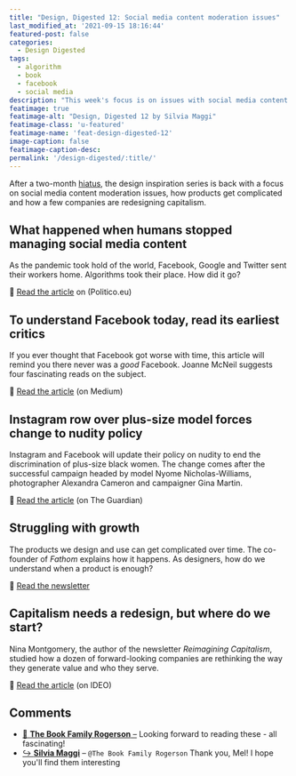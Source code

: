 ```yaml
---
title: "Design, Digested 12: Social media content moderation issues"
last_modified_at: '2021-09-15 18:16:44'
featured-post: false
categories:
  - Design Digested
tags:
  - algorithm
  - book
  - facebook
  - social media
description: "This week's focus is on issues with social media content moderation issues, how products get complicated and how a few companies are redesigning capitalism."
featimage: true
featimage-alt: "Design, Digested 12 by Silvia Maggi"
featimage-class: 'u-featured'
featimage-name: 'feat-design-digested-12'
image-caption: false
featimage-caption-desc: 
permalink: '/design-digested/:title/'
---
```

<p class="lead">After a two-month <a href="/photography/after-the-rain/" title="Read the blog post 'After the rain' on my website">hiatus</a>, the design inspiration series is back with a focus on social media content moderation issues, how products get complicated and how a few companies are redesigning capitalism.</p>

<!--more-->

## What happened when humans stopped managing social media content

As the pandemic took hold of the world, Facebook, Google and Twitter sent their workers home. Algorithms took their place. How did it go?

<p class="detached">🔗 <a href="https://www.politico.eu/article/facebook-content-moderation-automation/">Read the article</a> on (Politico.eu)</p>

## To understand Facebook today, read its earliest critics

If you ever thought that Facebook got worse with time, this article will remind you there never was a _good_ Facebook. Joanne McNeil suggests four fascinating reads on the subject.

<p class="detached">🔗 <a href="https://onezero.medium.com/to-understand-facebook-today-read-its-earliest-critics-ca2ca15480ab">Read the article</a> (on Medium)</p>

## Instagram row over plus-size model forces change to nudity policy

Instagram and Facebook will update their policy on nudity to end the discrimination of plus-size black women. The change comes after the successful campaign headed by model Nyome Nicholas-Williams, photographer Alexandra Cameron and campaigner Gina Martin.

<p class="detached">🔗 <a href="https://www.theguardian.com/technology/2020/oct/25/instagram-row-over-plus-size-model-forces-change-to-nudity-policy">Read the article</a> (on The Guardian)</p>

## Struggling with growth

The products we design and use can get complicated over time. The co-founder of _Fathom_ explains how it happens. As designers, how do we understand when a product is enough?

<p class="detached">🔗 <a href="https://mailchi.mp/pjrvs/struggling-with-growth?e=bb5752ad20">Read the newsletter</a></p>

## Capitalism needs a redesign, but where do we start?

Nina Montgomery, the author of the newsletter _Reimagining Capitalism_, studied how a dozen of forward-looking companies are rethinking the way they generate value and who they serve.

<p class="detached">🔗 <a href="https://www.ideo.com/journal/capitalism-needs-a-redesign-but-where-do-we-start">Read the article</a> (on IDEO)</p>

<div class="smd-responses my-5 pt-3">
  <h2>Comments</h2>
  <div class="webmentions">
    <ul class="comments">
      <li>
        <a class="reaction" rel="nofollow ugc" title="mentioned" href="https://thebookfamilyrogerson.com">💬 <strong>The Book Family Rogerson</strong>&nbsp;&ndash;</a>
        <span>Looking forward to reading these - all fascinating!</span>
      </li>
      <li class="reaction-reply">
        <a class="reaction" title="mentioned" href="{{ site.url }}">↪️ <strong>Silvia Maggi</strong></a>&nbsp;&ndash;&nbsp;<code>@The Book Family Rogerson</code>
        <span>Thank you, Mel! I hope you'll find them interesting</span>
      </li>
    </ul>
  </div>
</div>
